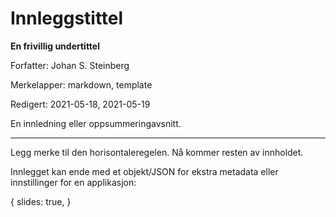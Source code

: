 # Innleggstittel

**En frivillig undertittel**

Forfatter: Johan S. Steinberg

Merkelapper: markdown, template

Redigert: 2021-05-18, 2021-05-19

En innledning eller oppsummeringavsnitt.

---

Legg merke til den horisontaleregelen. Nå kommer resten av innholdet.

Innlegget kan ende med et objekt/JSON for ekstra metadata eller innstillinger for en applikasjon:

{
	slides: true,
}
